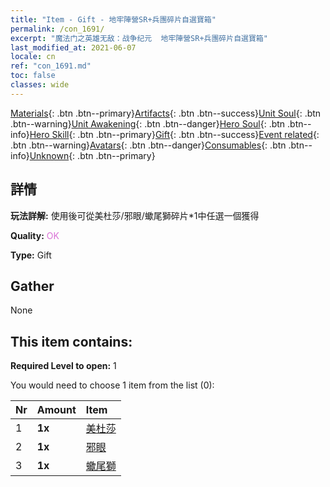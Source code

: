 ```yaml
---
title: "Item - Gift - 地牢陣營SR+兵團碎片自選寶箱"
permalink: /con_1691/
excerpt: "魔法门之英雄无敌：战争纪元  地牢陣營SR+兵團碎片自選寶箱"
last_modified_at: 2021-06-07
locale: cn
ref: "con_1691.md"
toc: false
classes: wide
---
```

 [Materials](/ItemsCN/){: .btn .btn--primary}[Artifacts](/ItemsCN/Artifacts/){: .btn .btn--success}[Unit Soul](/ItemsCN/UnitSoul/){: .btn .btn--warning}[Unit Awakening](/ItemsCN/UnitAwakening/){: .btn .btn--danger}[Hero Soul](/ItemsCN/HeroSoul/){: .btn .btn--info}[Hero Skill](/ItemsCN/HeroSkill/){: .btn .btn--primary}[Gift](/ItemsCN/Gift/){: .btn .btn--success}[Event related](/ItemsCN/Events/){: .btn .btn--warning}[Avatars](/ItemsCN/Avatars/){: .btn .btn--danger}[Consumables](/ItemsCN/Consumables/){: .btn .btn--info}[Unknown](/ItemsCN/Unknown/){: .btn .btn--primary}

## 詳情
 **玩法詳解:** 使用後可從美杜莎/邪眼/蠍尾獅碎片*1中任選一個獲得

 **Quality:** <span style="color: #DA70D6">OK</span>

 **Type:** Gift

## Gather

  None

## This item contains:

 **Required Level to open:** 1

 You would need to choose 1 item from the list (0):

  | Nr | Amount |     Item    |
  |:---|:-------|:------------|
  | 1 |  **1x** | [美杜莎](/cn/Items/unt_247/) |  | 
  | 2 |  **1x** | [邪眼](/cn/Items/unt_246/) |  | 
  | 3 |  **1x** | [蠍尾獅](/cn/Items/unt_249/) |  | 
